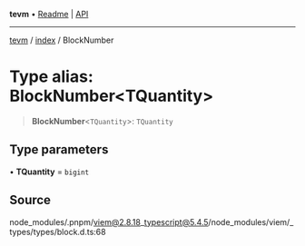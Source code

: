 **tevm** • [Readme](../../README.md) \| [API](../../modules.md)

***

[tevm](../../README.md) / [index](../README.md) / BlockNumber

# Type alias: BlockNumber\<TQuantity\>

> **BlockNumber**\<`TQuantity`\>: `TQuantity`

## Type parameters

• **TQuantity** = `bigint`

## Source

node\_modules/.pnpm/viem@2.8.18\_typescript@5.4.5/node\_modules/viem/\_types/types/block.d.ts:68
